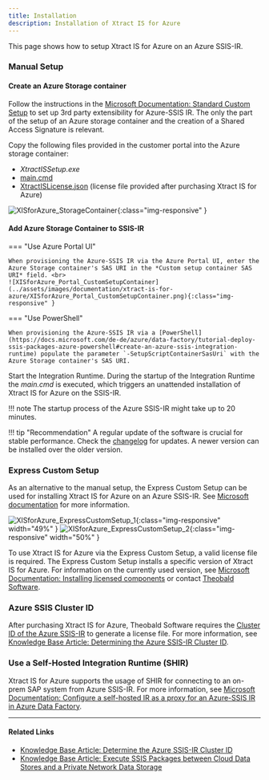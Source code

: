 ```yaml
---
title: Installation
description: Installation of Xtract IS for Azure
---
```


This page shows how to setup Xtract IS for Azure on an Azure SSIS-IR.

### Manual Setup

#### Create an Azure Storage container

Follow the instructions in the [Microsoft Documentation: Standard Custom Setup](https://docs.microsoft.com/en-us/azure/data-factory/how-to-configure-azure-ssis-ir-custom-setup#standard-custom-setup) to set up 3rd party extensibility for Azure-SSIS IR. 
The only the part of the setup of an Azure storage container and the creation of a Shared Access Signature is relevant.

Copy the following files provided in the customer portal into the Azure storage container:
- *XtractISSetup.exe*
- [main.cmd](https://cdn-files.theobald-software.com/download/XtractIS/main.cmd)
- [XtractISLicense.json](../documentation/setup/license.md) (license file provided after purchasing Xtract IS for Azure)

![XISforAzure_StorageContainer](../assets/images/documentation/xtract-is-for-azure/XISforAzure_StorageContainer.png){:class="img-responsive" }

#### Add Azure Storage Container to SSIS-IR

=== "Use Azure Portal UI"

	When provisioning the Azure-SSIS IR via the Azure Portal UI, enter the Azure Storage container's SAS URI in the *Custom setup container SAS URI* field. <br>
	![XISforAzure_Portal_CustomSetupContainer](../assets/images/documentation/xtract-is-for-azure/XISforAzure_Portal_CustomSetupContainer.png){:class="img-responsive" }

=== "Use PowerShell"

	When provisioning the Azure-SSIS IR via a [PowerShell](https://docs.microsoft.com/de-de/azure/data-factory/tutorial-deploy-ssis-packages-azure-powershell#create-an-azure-ssis-integration-runtime) populate the parameter `-SetupScriptContainerSasUri` with the Azure Storage container's SAS URI.

Start the Integration Runtime. 
During the startup of the Integration Runtime the *main.cmd* is executed, which triggers an unattended installation of Xtract IS for Azure on the SSIS-IR.

!!! note
    The startup process of the Azure SSIS-IR might take up to 20 minutes.

!!! tip "Recommendation"
	A regular update of the software is crucial for stable performance.
	Check the [changelog](../changelog.md) for updates. 
	A newer version can be installed over the older version.


### Express Custom Setup

As an alternative to the manual setup, the Express Custom Setup can be used for installing Xtract IS for Azure on an Azure SSIS-IR. See [Microsoft documentation](https://docs.microsoft.com/en-us/azure/data-factory/how-to-configure-azure-ssis-ir-custom-setup#express-custom-setup) for more information.

![XISforAzure_ExpressCustomSetup_1](../assets/images/documentation/xtract-is-for-azure/XISforAzure_ExpressCustomSetup_1.png){:class="img-responsive" width="49%" }
![XISforAzure_ExpressCustomSetup_2](../assets/images/documentation/xtract-is-for-azure/XISforAzure_ExpressCustomSetup_2.png){:class="img-responsive" width="50%" }

To use Xtract IS for Azure via the Express Custom Setup, a valid license file is required.
The Express Custom Setup installs a specific version of Xtract IS for Azure. For information on the currently used version, see [Microsoft Documentation: Installing licensed components](https://docs.microsoft.com/en-us/azure/data-factory/how-to-configure-azure-ssis-ir-custom-setup#installing-licensed-components) or contact [Theobald Software](mailto:info@theobald-software.com).

### Azure SSIS Cluster ID

After purchasing Xtract IS for Azure, Theobald Software requires the [Cluster ID of the Azure SSIS-IR](https://docs.microsoft.com/en-us/azure/data-factory/how-to-develop-azure-ssis-ir-licensed-components) to generate a license file. 
For more information, see [Knowledge Base Article: Determining the Azure SSIS-IR Cluster ID](../knowledge-base/determine-the-azure-cluster-ID.md).

### Use a Self-Hosted Integration Runtime (SHIR)

Xtract IS for Azure supports the usage of SHIR for connecting to an on-prem SAP system from Azure SSIS-IR.
For more information, see [Microsoft Documentation: Configure a self-hosted IR as a proxy for an Azure-SSIS IR in Azure Data Factory](https://docs.microsoft.com/en-us/azure/data-factory/self-hosted-integration-runtime-proxy-ssis). 

******
#### Related Links
- [Knowledge Base Article: Determine the Azure SSIS-IR Cluster ID](../knowledge-base/determine-the-azure-cluster-ID.md)
- [Knowledge Base Article: Execute SSIS Packages between Cloud Data Stores and a Private Network Data Storage](../knowledge-base/execute-ssis-packages-between-cloud-data-stores-and-a-private-network-data-storage.md)